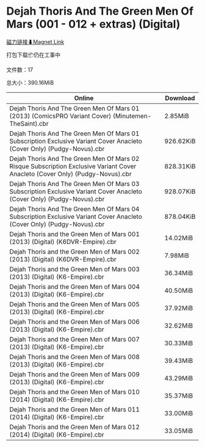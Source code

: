 # Dejah Thoris And The Green Men Of Mars (001 - 012 + extras) (Digital)

[磁力链接⬇Magnet Link](magnet:?xt=urn:btih:409137650ee3767f3d1e1d296e79f4ff4fa7c255&dn=Dejah%20Thoris%20And%20The%20Green%20Men%20Of%20Mars%20%28001%20-%20012%20%2B%20extras%29%20%28Digital%29)

打包下载📦仍在工事中

文件数：17

总大小：390.16MiB

Online | Download
--- | ---
Dejah Thoris And The Green Men Of Mars 01 (2013) (ComicsPRO Variant Cover) (Minutemen-TheSaint).cbr | 2.85MiB
Dejah Thoris And The Green Men Of Mars 01 Subscription Exclusive Variant Cover Anacleto (Cover Only) (Pudgy-Novus).cbr | 926.62KiB
Dejah Thoris And The Green Men Of Mars 02 Risque Subscription Exclusive Variant Cover Anacleto (Cover Only) (Pudgy-Novus).cbr | 828.31KiB
Dejah Thoris And The Green Men Of Mars 03 Subscription Exclusive Variant Cover Anacleto (Cover Only) (Pudgy-Novus).cbr | 928.07KiB
Dejah Thoris And The Green Men Of Mars 04 Subscription Exclusive Variant Cover Anacleto (Cover Only) (Pudgy-Novus).cbr | 878.04KiB
Dejah Thoris and the Green Men of Mars 001 (2013) (Digital) (K6DVR-Empire).cbr | 14.02MiB
Dejah Thoris and the Green Men of Mars 002 (2013) (Digital) (K6DVR-Empire).cbr | 7.98MiB
Dejah Thoris and the Green Men of Mars 003 (2013) (Digital) (K6-Empire).cbr | 36.34MiB
Dejah Thoris and the Green Men of Mars 004 (2013) (Digital) (K6-Empire).cbr | 40.50MiB
Dejah Thoris and the Green Men of Mars 005 (2013) (Digital) (K6-Empire).cbr | 37.92MiB
Dejah Thoris and the Green Men of Mars 006 (2013) (Digital) (K6-Empire).cbr | 32.62MiB
Dejah Thoris and the Green Men of Mars 007 (2013) (Digital) (K6-Empire).cbr | 30.33MiB
Dejah Thoris and the Green Men of Mars 008 (2013) (Digital) (K6-Empire).cbr | 39.43MiB
Dejah Thoris and the Green Men of Mars 009 (2013) (Digital) (K6-Empire).cbr | 43.29MiB
Dejah Thoris and the Green Men of Mars 010 (2014) (Digital) (K6-Empire).cbr | 35.37MiB
Dejah Thoris and the Green Men of Mars 011 (2014) (Digital) (K6-Empire).cbr | 33.00MiB
Dejah Thoris and the Green Men of Mars 012 (2014) (Digital) (K6-Empire).cbr | 33.05MiB